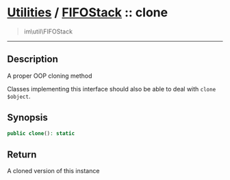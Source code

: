 # [Utilities](util.md) / [FIFOStack](util-FIFOStack.md) :: clone
 > im\util\FIFOStack
____

## Description
A proper OOP cloning method

Classes implementing this interface should also
be able to deal with `clone $object`.

## Synopsis
```php
public clone(): static
```

## Return
A cloned version of this instance
